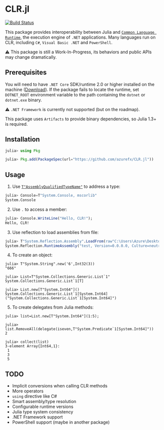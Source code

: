 # CLR.jl

[![Build Status](https://travis-ci.org/azurefx/CLR.jl.svg?branch=master)](https://travis-ci.org/azurefx/CLR.jl)

This package provides interoperability between Julia and [`Common Language Runtime`](https://docs.microsoft.com/dotnet/standard/clr), the execution engine of `.NET` applications. Many languages run on CLR, including `C#`, `Visual Basic .NET` and `PowerShell`.

⚠ This package is still a Work-In-Progress, its behaviors and public APIs may change dramatically.

## Prerequisites

You will need to have `.NET Core` SDK/runtime 2.0 or higher installed on the machine ([Download](https://dotnet.microsoft.com/download)). If the package fails to locate the runtime, set `DOTNET_ROOT` environment variable to the path containing the `dotnet` or `dotnet.exe` binary.

⚠ `.NET Framework` is currently not supported (but on the roadmap).

This package uses `Artifacts` to provide binary dependencies, so Julia 1.3+ is required.

## Installation

```julia
julia> using Pkg

julia> Pkg.add(PackageSpec(url="https://github.com/azurefx/CLR.jl"))
```

## Usage

1. Use [`T"AssemblyQualifiedTypeName"`](https://docs.microsoft.com/dotnet/standard/assembly/find-fully-qualified-name) to address a type:

```julia
julia> Console=T"System.Console, mscorlib"
System.Console
```

2. Use `.` to access a member:

```julia
julia> Console.WriteLine("Hello, CLR!");
Hello, CLR!
```

3. Use reflection to load assemblies from file:

```julia
julia> T"System.Reflection.Assembly".LoadFrom(raw"C:\Users\Azure\Desktop\test.dll")
System.Reflection.RuntimeAssembly("test, Version=0.0.0.0, Culture=neutral, PublicKeyToken=null")
```

4. To create an object:

```
julia> T"System.String".new('6',Int32(3))
"666"

julia> List=T"System.Collections.Generic.List`1"
System.Collections.Generic.List`1[T]

julia> List.new[T"System.Int64"]()
System.Collections.Generic.List`1[System.Int64]("System.Collections.Generic.List`1[System.Int64]")

```

5. To create delegates from Julia methods:

```
julia> list=List.new[T"System.Int64"](1:5);

julia> list.RemoveAll(delegate(iseven,T"System.Predicate`1[System.Int64]"))
2

julia> collect(list)
3-element Array{Int64,1}:
 1
 3
 5
```

## TODO

- Implicit conversions when calling CLR methods
- More operators
- `using` directive like C#
- Smart assembly/type resolution
- Configurable runtime versions
- Julia type system consistency
- .NET Framework support
- PowerShell support (maybe in another package)
